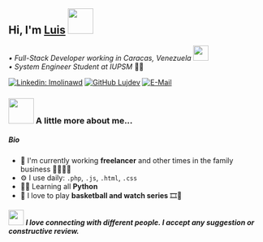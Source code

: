## Hi, I'm [Luis][website] <img src="https://media.giphy.com/media/mGcNjsfWAjY5AEZNw6/giphy.gif" width="50">

<p><em>• Full-Stack Developer working in Caracas, Venezuela <img src="https://media.giphy.com/media/WUlplcMpOCEmTGBtBW/giphy.gif" width="30"><br>
• System Engineer Student at IUPSM
</em>👨‍🎓</p>

[![Linkedin: lmolinawd](https://img.shields.io/badge/-lmolinawd-blue?style=flat-square&logo=Linkedin&logoColor=white&link=https://www.linkedin.com/in/lmolinawd/)](https://www.linkedin.com/in/lmolinawd/)
[![GitHub Lujdev](https://img.shields.io/github/followers/Lujdev?label=follow&style=social)](https://github.com/Lujdev)
<a href="https://mailhide.io/e/v1I10hVs" rel="nofollow"><img src="https://camo.githubusercontent.com/993a120f173088edb33c2f70a261bb55a55f2af9754a4564dcbb7eb420625dc9/68747470733a2f2f696d672e736869656c64732e696f2f62616467652f656d61696c2d72657665616c2d3261383f7374796c653d666c61742d737175617265266c6f676f3d676d61696c266c6f676f436f6c6f723d7768697465" alt="E-Mail" data-canonical-src="https://img.shields.io/badge/email-reveal-2a8?style=flat-square&amp;logo=gmail&amp;logoColor=white" style="max-width:100%;"></a>

### <img src="https://media.giphy.com/media/VgCDAzcKvsR6OM0uWg/giphy.gif" width="50"> A little more about me...  

##### Bio

- 🏢 I'm currently working **freelancer** and other times in the family business 👨‍👩‍👧‍👦
- ⚙️ I use daily: `.php`, `.js`, `.html`, `.css`
- 👨‍💻 Learning all **Python**
- 🏀 I love to play **basketball and watch series** 🎞🍿
    
<img src="https://media.giphy.com/media/LnQjpWaON8nhr21vNW/giphy.gif" width="30"> <em><b>I love connecting with different people. I accept any suggestion or constructive review. </b></em>




<!-- LINKS -->
[website]: https://github.com/Lujdev
